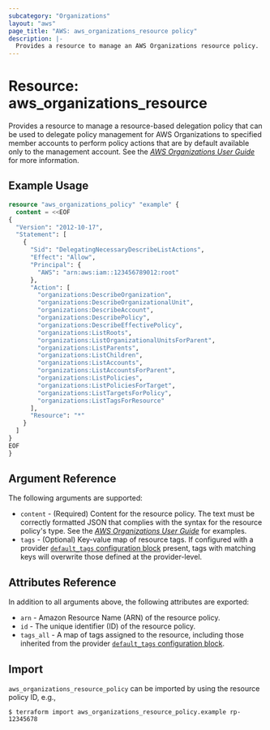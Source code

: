 ```yaml
---
subcategory: "Organizations"
layout: "aws"
page_title: "AWS: aws_organizations_resource policy"
description: |-
  Provides a resource to manage an AWS Organizations resource policy.
---
```


# Resource: aws_organizations_resource

Provides a resource to manage a resource-based delegation policy that can be used to delegate policy management for AWS Organizations to specified member accounts to perform policy actions that are by default available only to the management account. See the [_AWS Organizations User Guide_](https://docs.aws.amazon.com/organizations/latest/userguide/orgs_delegate_policies.html) for more information.

## Example Usage

```terraform
resource "aws_organizations_policy" "example" {
  content = <<EOF
{
  "Version": "2012-10-17",
  "Statement": [
    {
      "Sid": "DelegatingNecessaryDescribeListActions",
      "Effect": "Allow",
      "Principal": {
        "AWS": "arn:aws:iam::123456789012:root"
      },
      "Action": [
        "organizations:DescribeOrganization",
        "organizations:DescribeOrganizationalUnit",
        "organizations:DescribeAccount",
        "organizations:DescribePolicy",
        "organizations:DescribeEffectivePolicy",
        "organizations:ListRoots",
        "organizations:ListOrganizationalUnitsForParent",
        "organizations:ListParents",
        "organizations:ListChildren",
        "organizations:ListAccounts",
        "organizations:ListAccountsForParent",
        "organizations:ListPolicies",
        "organizations:ListPoliciesForTarget",
        "organizations:ListTargetsForPolicy",
        "organizations:ListTagsForResource"
      ],
      "Resource": "*"
    }
  ]
}
EOF
}
```

## Argument Reference

The following arguments are supported:

* `content` - (Required) Content for the resource policy. The text must be correctly formatted JSON that complies with the syntax for the resource policy's type. See the [_AWS Organizations User Guide_](https://docs.aws.amazon.com/organizations/latest/userguide/orgs_manage_policies_delegate_examples.html) for examples.
* `tags` - (Optional) Key-value map of resource tags. If configured with a provider [`default_tags` configuration block](https://registry.terraform.io/providers/hashicorp/aws/latest/docs#default_tags-configuration-block) present, tags with matching keys will overwrite those defined at the provider-level.

## Attributes Reference

In addition to all arguments above, the following attributes are exported:

* `arn` - Amazon Resource Name (ARN) of the resource policy.
* `id` - The unique identifier (ID) of the resource policy.
* `tags_all` - A map of tags assigned to the resource, including those inherited from the provider [`default_tags` configuration block](https://registry.terraform.io/providers/hashicorp/aws/latest/docs#default_tags-configuration-block).

## Import

`aws_organizations_resource_policy` can be imported by using the resource policy ID, e.g.,

```
$ terraform import aws_organizations_resource_policy.example rp-12345678
```
